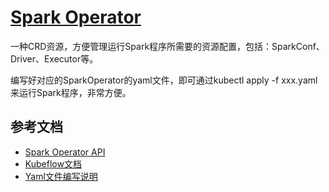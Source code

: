 # [Spark Operator](https://www.kubeflow.org/docs/components/spark-operator/)

一种CRD资源，方便管理运行Spark程序所需要的资源配置，包括：SparkConf、 Driver、Executor等。

编写好对应的SparkOperator的yaml文件，即可通过kubectl apply -f xxx.yaml来运行Spark程序，非常方便。

## 参考文档
- [Spark Operator API](https://github.com/kubeflow/spark-operator/blob/master/docs/api-docs.md#sparkoperator.k8s.io/v1beta2.SparkApplication)
- [Kubeflow文档](https://github.com/kubeflow/spark-operator/blob/master/docs/api-docs.md)
- [Yaml文件编写说明](https://www.kubeflow.org/docs/components/spark-operator/user-guide/writing-sparkapplication/)

